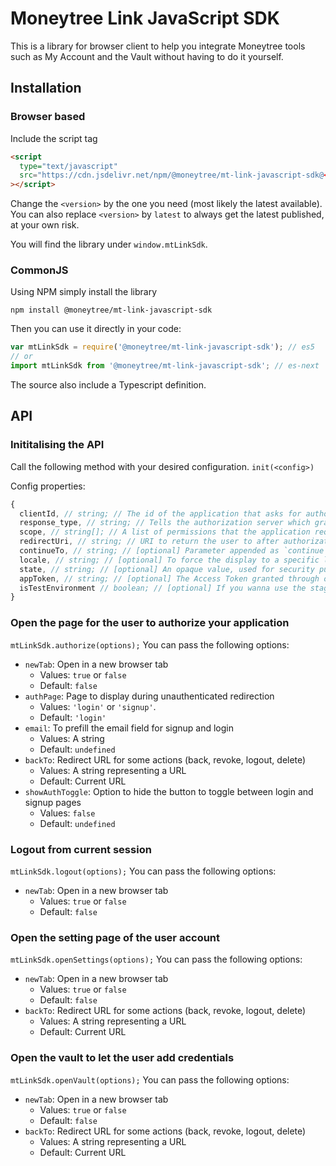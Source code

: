 # Moneytree Link JavaScript SDK

This is a library for browser client to help you integrate Moneytree tools such as My Account and the Vault without having to do it yourself.

## Installation

### Browser based

Include the script tag

```html
<script
  type="text/javascript"
  src="https://cdn.jsdelivr.net/npm/@moneytree/mt-link-javascript-sdk@<version>/dist/index.js"
></script>
```

Change the `<version>` by the one you need (most likely the latest available).
You can also replace `<version>` by `latest` to always get the latest published, at your own risk.

You will find the library under `window.mtLinkSdk`.

### CommonJS

Using NPM simply install the library

```shell
npm install @moneytree/mt-link-javascript-sdk
```

Then you can use it directly in your code:

```js
var mtLinkSdk = require('@moneytree/mt-link-javascript-sdk'); // es5
// or
import mtLinkSdk from '@moneytree/mt-link-javascript-sdk'; // es-next
```

The source also include a Typescript definition.

## API

### Inititalising the API

Call the following method with your desired configuration.
`init(<config>)`

Config properties:

```js
{
  clientId, // string; // The id of the application that asks for authorization.
  response_type, // string; // Tells the authorization server which grant to execute.
  scope, // string[]; // A list of permissions that the application requires.
  redirectUri, // string; // URI to return the user to after authorization is complete.
  continueTo, // string; // [optional] Parameter appended as `continue` to the `redirectUri`.
  locale, // string; // [optional] To force the display to a specific language (e.g.: en-AU)
  state, // string; // [optional] An opaque value, used for security purposes. If this request parameter is set in the request, then it is returned to the application as part of the redirect_uri.
  appToken, // string; // [optional] The Access Token granted through oauth
  isTestEnvironment // boolean; // [optional] If you wanna use the staging or production environemnt
}
```

### Open the page for the user to authorize your application

`mtLinkSdk.authorize(options);`
You can pass the following options:

- `newTab`: Open in a new browser tab
  - Values: `true` or `false`
  - Default: `false`
- `authPage`: Page to display during unauthenticated redirection
  - Values: `'login'` or `'signup'`.
  - Default: `'login'`
- `email`: To prefill the email field for signup and login
  - Values: A string
  - Default: `undefined`
- `backTo`: Redirect URL for some actions (back, revoke, logout, delete)
  - Values: A string representing a URL
  - Default: Current URL
- `showAuthToggle`: Option to hide the button to toggle between login and signup pages
  - Values: `false`
  - Default: `undefined`

### Logout from current session

`mtLinkSdk.logout(options);`
You can pass the following options:

- `newTab`: Open in a new browser tab
  - Values: `true` or `false`
  - Default: `false`

### Open the setting page of the user account

`mtLinkSdk.openSettings(options);`
You can pass the following options:

- `newTab`: Open in a new browser tab
  - Values: `true` or `false`
  - Default: `false`
- `backTo`: Redirect URL for some actions (back, revoke, logout, delete)
  - Values: A string representing a URL
  - Default: Current URL

### Open the vault to let the user add credentials

`mtLinkSdk.openVault(options);`
You can pass the following options:

- `newTab`: Open in a new browser tab
  - Values: `true` or `false`
  - Default: `false`
- `backTo`: Redirect URL for some actions (back, revoke, logout, delete)
  - Values: A string representing a URL
  - Default: Current URL
